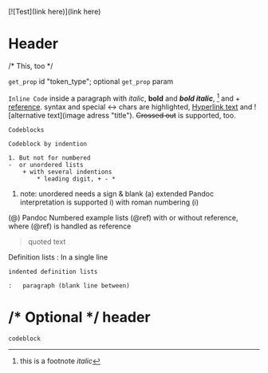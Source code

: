 [![Test](link here)](link here)

# Header

<!-- This is a comment -->
/* This, too */

`get_prop` id "token_type"; optional `get_prop` param

`Inline Code` inside a paragraph with *italic*, 
**bold** and ***bold italic***, [^footnote] and + 
[reference][ref]. <HTML> syntax and special &harr; 
chars are highlighted, [Hyperlink text](url "title") 
and ![alternative text](image adress "title"). 
~~Crossed out~~ is supported, too. 

~~~
Codeblocks
~~~

    Codeblock by indention

	1. But not for numbered
	-  or unordered lists
    	+ with several indentions
        	* leading digit, + - * 
1. note: unordered needs a sign & blank
	(a) extended Pandoc interpretation is supported
    	i) with roman numbering (i)    

(@) Pandoc Numbered example lists
(@ref) with or without reference, where (@ref) is
handled as reference

> quoted text

Definition lists
:   In a single line

    indented definition lists

	:   paragraph (blank line between)

[ref]: url "title"
[^footnote]: this is a footnote *italic* 

/* Optional */
header
=

```
codeblock
```
    
    
